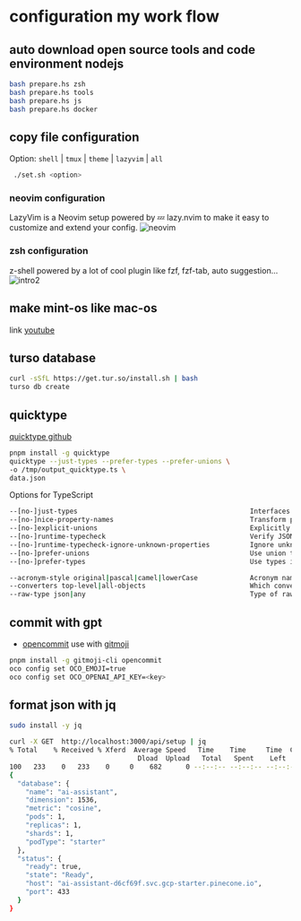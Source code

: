# configuration my work flow

## auto download open source tools and code environment nodejs

```bash
bash prepare.hs zsh
bash prepare.hs tools
bash prepare.hs js
bash prepare.hs docker
```

## copy file configuration

Option: `shell` | `tmux` | `theme` | `lazyvim` | `all`

```bash
 ./set.sh <option>
```

### neovim configuration

LazyVim is a Neovim setup powered by 💤 lazy.nvim to make it easy to customize and extend your config.
![neovim](https://user-images.githubusercontent.com/292349/213447056-92290767-ea16-430c-8727-ce994c93e9cc.png)

### zsh configuration

z-shell powered by a lot of cool plugin like fzf, fzf-tab, auto suggestion...
![intro2](https://github.com/yushaku/dotFile/assets/72312124/310a876b-7500-4f86-af82-2d2a73b7b80f)

## make mint-os like mac-os

link [youtube](https://www.youtube.com/watch?v=AnNx-Se9wkc&t=710s)

## turso database

```bash
curl -sSfL https://get.tur.so/install.sh | bash
turso db create
```

## quicktype

[quicktype github](https://github.com/glideapps/quicktype)

```bash
pnpm install -g quicktype
quicktype --just-types --prefer-types --prefer-unions \
-o /tmp/output_quicktype.ts \
data.json
```

Options for TypeScript

```bash
--[no-]just-types                                           Interfaces only (off by default)
--[no-]nice-property-names                                  Transform property names to be JavaScripty (off by default)
--[no-]explicit-unions                                      Explicitly name unions (off by default)
--[no-]runtime-typecheck                                    Verify JSON.parse results at runtime (on by default)
--[no-]runtime-typecheck-ignore-unknown-properties          Ignore unknown properties when verifying at runtime (off by default)
--[no-]prefer-unions                                        Use union type instead of enum (off by default)
--[no-]prefer-types                                         Use types instead of interfaces (off by default)

--acronym-style original|pascal|camel|lowerCase             Acronym naming style
--converters top-level|all-objects                          Which converters to generate (top-level by default)
--raw-type json|any                                         Type of raw input (json by default)
```

## commit with gpt

- [opencommit](https://github.com/di-sukharev/opencommit#setup) use with [gitmoji](https://github.com/carloscuesta/gitmoji)

```bash
pnpm install -g gitmoji-cli opencommit
oco config set OCO_EMOJI=true
oco config set OCO_OPENAI_API_KEY=<key>
```

## format json with jq

```bash
sudo install -y jq

curl -X GET  http://localhost:3000/api/setup | jq                                                                                                          ─╯
% Total    % Received % Xferd  Average Speed   Time    Time     Time  Current
                                Dload  Upload   Total   Spent    Left  Speed
100   233    0   233    0     0    682      0 --:--:-- --:--:-- --:--:--   683
{
  "database": {
    "name": "ai-assistant",
    "dimension": 1536,
    "metric": "cosine",
    "pods": 1,
    "replicas": 1,
    "shards": 1,
    "podType": "starter"
  },
  "status": {
    "ready": true,
    "state": "Ready",
    "host": "ai-assistant-d6cf69f.svc.gcp-starter.pinecone.io",
    "port": 433
  }
}
```
